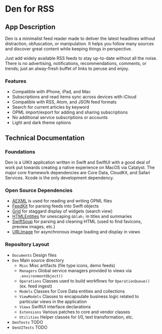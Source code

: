 # Den for RSS


## App Description

Den is a minimalist feed reader made to deliver the latest headlines without distraction, obfuscation, or manipulation. It helps you follow many sources and discover great content while keeping things in perspective.

Just add widely available RSS feeds to stay up-to-date without all the noise. There is no advertising, notifications, recommendations, comments, or trends; just an alway-fresh buffet of links to peruse and enjoy.

### Features

- Compatible with iPhone, iPad, and Mac
- Subscriptions and read items sync across devices with iCloud
- Compatible with RSS, Atom, and JSON feed formats
- Search for current articles by keyword
- OPML import/export for adding and sharing subscriptions
- No additional service subscriptions or accounts
- Light and dark theme options

## Technical Documentation

### Foundations

Den is a UIKit application written in Swift and SwiftUI with a good deal of work put towards creating a native experience on MacOS via Catalyst. The major core framework dependencies are Core Data, CloudKit, and Safari Services. Xcode is the only development dependency.

### Open Source Dependencies

- [AEXML](https://github.com/tadija/AEXML) is used for reading and writing OPML files
- [FeedKit](https://github.com/nmdias/FeedKit) for parsing feeds into Swift objects
- [Grid](https://github.com/spacenation/swiftui-grid) for staggard display of widgets (search view)
- [HTMLEntities](https://github.com/Kitura/swift-html-entities) for unescaping `&blah;` in titles and summaries
- [SwiftSoup](https://github.com/scinfu/SwiftSoup) for parsing and cleaning HTML (used to find favicons, preview images, etc.)
- [URLImage](https://github.com/dmytro-anokhin/url-image) for asynchronous image loading and display in views

### Repository Layout

* `Documents` Design files
* `Den` Main source directory
  * `Misc` Misc artifacts (file type icons, demo feeds)
  * `Managers` Global service managers provided to views via `.environmentObject()`
  * `Operations` Classes used to build workflows for `OperationQueue()` (ex. feed ingest)
  * `Models` Classes for Core Data entities and collections
  * `ViewModels` Classes to encapsulate business logic related to particular views in the application
  * `Views` SwiftUI interface declarations
  * `Extensions` Various patches to core and vendor classes
  * `Utilities` Helper classes for I/0, text transformation, etc.
* `DenTests` TODO
* `DenUITests` TODO
